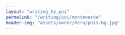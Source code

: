 ```yaml
---
layout: "writing_by_poi"
permalink: "/writing/poi/monteverde"
header-img: "assets/owner/hero/pois-bg.jpg"
---
```

